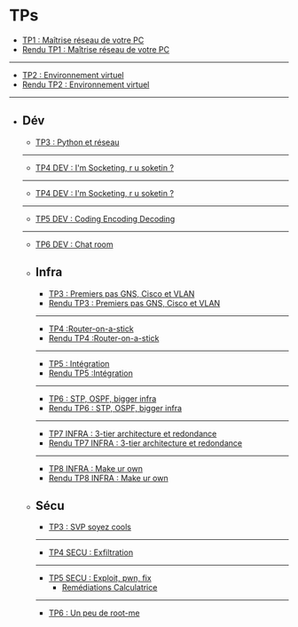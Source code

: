 # TPs

- [TP1 : Maîtrise réseau de votre PC](./Tp_1.md)
- [Rendu TP1 : Maîtrise réseau de votre PC](./Rendu_Tp_1.md) 
---
- [TP2 : Environnement virtuel](./Tp_2.md)
- [Rendu TP2 : Environnement virtuel](./Rendu_Tp_2.md)
---
- ## Dév
    - [TP3 : Python et réseau](./Dev/Tp3/Sujet_Tp3.md)
    ---
    - [TP4 DEV : I'm Socketing, r u soketin ?](./Dev/Tp4/Sujet_Tp4.md)
    ---
    - [TP4 DEV : I'm Socketing, r u soketin ?](./Dev/Tp4/Sujet_Tp4.md)
    ---
    - [TP5 DEV : Coding Encoding Decoding](./Dev/Tp5/Sujet_Tp5.md)
    ---
    - [TP6 DEV : Chat room](./Dev/Tp6/Sujet_Tp6.md)

  - ## Infra
    - [TP3 : Premiers pas GNS, Cisco et VLAN](./Infra/Infra_Tp3/Tp_3.md)
    - [Rendu TP3 : Premiers pas GNS, Cisco et VLAN](./Infra/Infra_Tp3/Rendu_Tp_3.md)
    ---
    - [TP4 :Router-on-a-stick](./Infra/Infra_Tp4/Sujet_Tp4.md)
    - [Rendu TP4 :Router-on-a-stick](./Infra/Infra_Tp4/Rendu_Tp_4.md)
    ---
    - [TP5 : Intégration](./Infra/Infra_Tp5/Sujet_Tp5.md)
    - [Rendu TP5 :Intégration](./Infra/Infra_Tp5/Rendu_Tp5.md)
    ---
    - [TP6 : STP, OSPF, bigger infra](./Infra/Infra_Tp6/Sujet_Tp6.md)
    - [Rendu TP6 : STP, OSPF, bigger infra](./Infra/Infra_Tp6/Rendu_Tp6.md)
    ---
    - [TP7 INFRA : 3-tier architecture et redondance](./Infra/Infra_Tp7/Sujet_Tp7.md)
    - [Rendu TP7 INFRA : 3-tier architecture et redondance](./Infra/Infra_Tp7/Rendu_Tp7.md)
    ---
    - [TP8 INFRA : Make ur own](./Infra/Infra_Tp8/Sujet_Tp8.md) 
    - [Rendu TP8 INFRA : Make ur own](./Infra/Infra_Tp8/Rendu_Tp8.md) 

  - ## Sécu
    - [TP3 : SVP soyez cools](./Sécu/Tp3/Sujet_Tp3.md)
    ---
    - [TP4 SECU : Exfiltration](./Sécu/Tp4/Sujet_Tp4.md)
    ---
    - [TP5 SECU : Exploit, pwn, fix](./Sécu/Tp5/Sujet_Tp5.md)
      - [Remédiations Calculatrice](./Sécu/Tp5/mitigate.md) 
    ---
    - [TP6 : Un peu de root-me](./Sécu/Tp6/Sujet_Tp6.md)